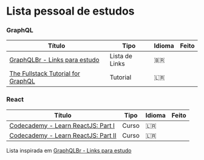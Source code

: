 # Lista pessoal de estudos

### GraphQL
 Título | Tipo  | Idioma | Feito
------- | ------  | ------ | ------
[GraphQLBr - Links para estudo](https://github.com/GraphQLBr/links-para-estudo) | Lista de Links  | 🇧🇷 | 
[The Fullstack Tutorial for GraphQL](https://www.howtographql.com/) | Tutorial | 🇱🇷 | 


### React
 Título | Tipo  | Idioma | Feito
------- | ------  | ------ | ------
[Codecademy - Learn ReactJS: Part I](https://www.codecademy.com/learn/react-101) | Curso | 🇱🇷 | 
[Codecademy - Learn ReactJS: Part II](https://www.codecademy.com/learn/react-102) | Curso | 🇱🇷 | 


Lista inspirada em [GraphQLBr - Links para estudo](https://github.com/GraphQLBr/links-para-estudo)
